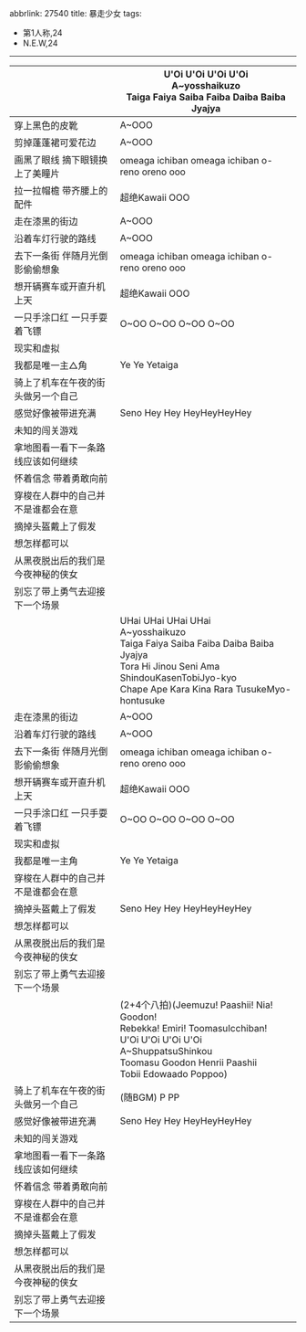 abbrlink: 27540
title: 暴走少女
tags:
  - 第1人称,24
  - N.E.W,24
---
|      |U'Oi U'Oi U'Oi U'Oi<br>A~yosshaikuzo<br>Taiga Faiya Saiba Faiba Daiba Baiba Jyajya|
|--|--|
|穿上黑色的皮靴|A~OOO|
|剪掉蓬蓬裙可爱花边|A~OOO|
|画黑了眼线 摘下眼镜换上了美瞳片|omeaga ichiban omeaga ichiban o-reno oreno ooo|
|拉一拉帽檐 带齐腰上的配件|超绝Kawaii OOO|
|走在漆黑的街边|A~OOO|
|沿着车灯行驶的路线|A~OOO|
|去下一条街 伴随月光倒影偷偷想象|omeaga ichiban omeaga ichiban o-reno oreno ooo|
|想开辆赛车或开直升机上天|超绝Kawaii OOO|
|一只手涂口红 一只手耍着飞镖|O~OO O~OO O~OO O~OO|
|现实和虚拟|      |
|我都是唯一主△角|Ye Ye Yetaiga|
|骑上了机车在午夜的街头做另一个自己|      |
|感觉好像被带进充满|Seno Hey Hey HeyHeyHeyHey|
|未知的闯关游戏|      |
|拿地图看一看下一条路线应该如何继续|      |
|怀着信念 带着勇敢向前|      |
|穿梭在人群中的自己并不是谁都会在意|      |
|摘掉头盔戴上了假发|      |
|想怎样都可以|      |
|从黑夜脱出后的我们是今夜神秘的侠女|      |
|别忘了带上勇气去迎接下一个场景|      |
|      |UHai UHai UHai UHai<br>A~yosshaikuzo<br>Taiga Faiya Saiba Faiba Daiba Baiba Jyajya<br>Tora Hi Jinou Seni Ama ShindouKasenTobiJyo-kyo<br>Chape Ape Kara Kina Rara TusukeMyo-hontusuke|
|走在漆黑的街边|A~OOO|
|沿着车灯行驶的路线|A~OOO|
|去下一条街 伴随月光倒影偷偷想象|omeaga ichiban omeaga ichiban o-reno oreno ooo|
|想开辆赛车或开直升机上天|超绝Kawaii OOO|
|一只手涂口红 一只手耍着飞镖|O~OO O~OO O~OO O~OO|
|现实和虚拟|      |
|我都是唯一主角|Ye Ye Yetaiga|
|穿梭在人群中的自己并不是谁都会在意|      |
|摘掉头盔戴上了假发|Seno Hey Hey HeyHeyHeyHey|
|想怎样都可以|      |
|从黑夜脱出后的我们是今夜神秘的侠女|      |
|别忘了带上勇气去迎接下一个场景|      |
|      |(2+4个八拍)(Jeemuzu! Paashii! Nia! Goodon!<br>Rebekka! Emiri! ToomasuIcchiban!<br>U'Oi U'Oi U'Oi U'Oi<br>A~ShuppatsuShinkou<br>Toomasu Goodon Henrii Paashii<br>Tobii Edowaado Poppoo)|
|骑上了机车在午夜的街头做另一个自己|(随BGM) P PP|
|感觉好像被带进充满|Seno Hey Hey HeyHeyHeyHey|
|未知的闯关游戏|      |
|拿地图看一看下一条路线应该如何继续|      |
|怀着信念 带着勇敢向前|      |
|穿梭在人群中的自己并不是谁都会在意|      |
|摘掉头盔戴上了假发|      |
|想怎样都可以|      |
|从黑夜脱出后的我们是今夜神秘的侠女|      |
|别忘了带上勇气去迎接下一个场景|      |
